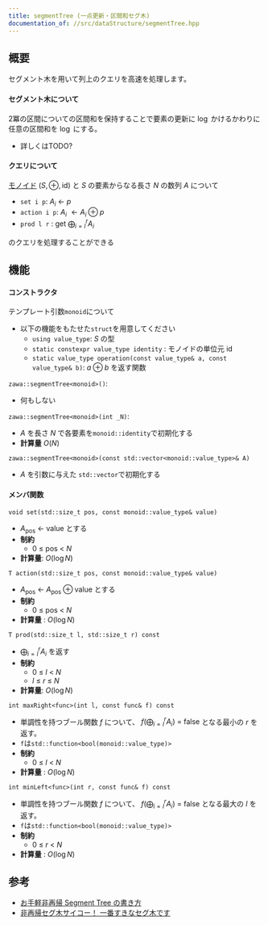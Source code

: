 ```yaml
---
title: segmentTree (一点更新・区間和セグ木)
documentation_of: //src/dataStructure/segmentTree.hpp
---
```


## 概要

セグメント木を用いて列上のクエリを高速を処理します。

#### セグメント木について

2冪の区間についての区間和を保持することで要素の更新に $\log$ かけるかわりに任意の区間和を $\log$ にする。
- 詳しくはTODO?

#### クエリについて

[モノイド](https://ja.wikipedia.org/wiki/%E3%83%A2%E3%83%8E%E3%82%A4%E3%83%89) $(S, \oplus, \text{id})$ と $S$ の要素からなる長さ $N$ の数列 $A$ について

- `set i p`: $A_i\ \leftarrow\ p$
- `action i p`: $A_i\ \leftarrow A_i \oplus p$
- `prod l r` : get $\displaystyle \bigoplus_{i = l}^r A_i$

のクエリを処理することができる

## 機能

#### コンストラクタ

テンプレート引数`monoid`について
- 以下の機能をもたせた`struct`を用意してください
	- `using value_type`: $S$ の型
	- `static constexpr value_type identity` : モノイドの単位元 $\text{id}$
	- `static value_type operation(const value_type& a, const value_type& b)`: $a\oplus b$ を返す関数

`zawa::segmentTree<monoid>()`:
- 何もしない

`zawa::segmentTree<monoid>(int _N)`:
- $A$ を長さ $N$ で各要素を`monoid::identity`で初期化する
- **計算量** $O(N)$

`zawa::segmentTree<monoid>(const std::vector<monoid::value_type>& A)`
- $A$ を引数に与えた `std::vector`で初期化する

#### メンバ関数

`void set(std::size_t pos, const monoid::value_type& value)`
- $A_{\text{pos}}\ \leftarrow\ \text{value}$ とする
- **制約**
	- $0\ \le\ \text{pos}\ <\ N$
- **計算量**: $O(\log N)$

`T action(std::size_t pos, const monoid::value_type& value)`
- $A_{\text{pos}}\ \leftarrow\ A_{\text{pos}} \oplus \text{value}$ とする
- **制約**
	- $0\ \le\ \text{pos}\ <\ N$
- **計算量** : $O(\log N)$

`T prod(std::size_t l, std::size_t r) const`
- $\displaystyle \bigoplus_{i = l}^r A_i$  を返す
- **制約**
	- $0\ \le\ l\ <\ N$
	- $l\ \le\ r\ \le\ N$
- **計算量**: $O(\log N)$

`int maxRight<func>(int l, const func& f) const`
- 単調性を持つブール関数 $f$ について、 $\displaystyle f(\bigoplus_{i = l}^r A_i)\ =\ \text{false}$ となる最小の $r$ を返す。
- `f`は`std::function<bool(monoid::value_type)>`
- **制約**
	- $0\ \le\ l\ <\ N$
- **計算量** : $O(\log N)$

`int minLeft<func>(int r, const func& f) const`
- 単調性を持つブール関数 $f$ について、 $\displaystyle f(\bigoplus_{i = l}^r A_i)\ =\ \text{false}$ となる最大の $l$ を返す。
- `f`は`std::function<bool(monoid::value_type)>`
- **制約**
	- $0\ \le\ r\ <\ N$
- **計算量** : $O(\log N)$

##  参考

- [お手軽非再帰 Segment Tree の書き方](https://hackmd.io/@tatyam-prime/rkA5wJMdo)
- [非再帰セグ木サイコー！ 一番すきなセグ木です](https://hcpc-hokudai.github.io/archive/structure_segtree_001.pdf)
